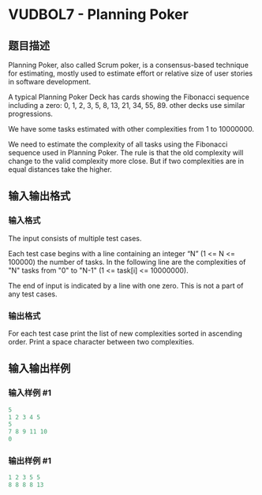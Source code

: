 # VUDBOL7 - Planning Poker

## 题目描述

Planning Poker, also called Scrum poker, is a consensus-based technique for estimating, mostly used to estimate effort or relative size of user stories in software development.

A typical Planning Poker Deck has cards showing the Fibonacci sequence including a zero: 0, 1, 2, 3, 5, 8, 13, 21, 34, 55, 89. other decks use similar progressions.

We have some tasks estimated with other complexities from 1 to 10000000.

We need to estimate the complexity of all tasks using the Fibonacci sequence used in Planning Poker. The rule is that the old complexity will change to the valid complexity more close. But if two complexities are in equal distances take the higher.

## 输入输出格式

### 输入格式

The input consists of multiple test cases.

Each test case begins with a line containing an integer “N” (1 <= N <= 100000) the number of tasks. In the following line are the complexities of "N" tasks from "0" to "N-1" (1 <= task\[i\] <= 10000000).

The end of input is indicated by a line with one zero. This is not a part of any test cases.

### 输出格式

For each test case print the list of new complexities sorted in ascending order. Print a space character between two complexities.

## 输入输出样例

### 输入样例 #1

```cpp
5
1 2 3 4 5
5
7 8 9 11 10
0
```


### 输出样例 #1

```cpp
1 2 3 5 5
8 8 8 8 13
```


